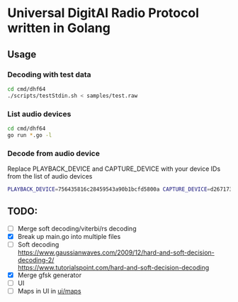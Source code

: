 # Universal DigitAl Radio Protocol written in Golang

## Usage
### Decoding with test data<br>
```bash
cd cmd/dhf64
./scripts/testStdin.sh < samples/test.raw
```

### List audio devices
```bash
cd cmd/dhf64
go run *.go -l
```

### Decode from audio device
Replace PLAYBACK_DEVICE and CAPTURE_DEVICE with your device IDs from the list of audio devices
```bash
PLAYBACK_DEVICE=756435816c28459543a90b1bcfd5800a CAPTURE_DEVICE=d26717373e0a8e99f2d549435a7a1f7c go run main.go
```

## TODO:
- [ ] Merge soft decoding/viterbi/rs decoding
- [x] Break up main.go into multiple files
- [ ] Soft decoding<br>
https://www.gaussianwaves.com/2009/12/hard-and-soft-decision-decoding-2/<br>
https://www.tutorialspoint.com/hard-and-soft-decision-decoding<br>
- [x] Merge gfsk generator
- [ ] UI
- [ ] Maps in UI in [ui/maps](ui/maps)
